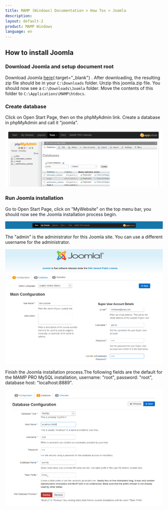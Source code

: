 ```yaml
---
title: MAMP (Windows) Documentation > How Tos > Joomla
description: 
layout: default-2
product: MAMP Windows
language: en
---
```


## How to install Joomla

### Download Joomla and setup document root

Download Joomla [here](https://joomla.org){:target="_blank"} . After downloading, the resulting zip file should be in your `C:\Downloads` folder. Unzip this joomla.zip file. You should now see a `C:\Downloads\Joomla` folder. Move the contents of this folder  to `C:\Applications\MAMP\htdocs`.

### Create database

Click on Open Start Page, then on the phpMyAdmin link. Create a database in phpMyAdmin and call it "joomla".

![MAMP](/en/MAMP-Windows/How-Tos/Joomla/phpMyAdminJoomla.png)

### Run Joomla installation

Go to Open Start Page, click on  "MyWebsite" on the top menu bar, you should now see the Joomla installation process begin.

![MAMP](/en/MAMP-Windows/How-Tos/Joomla/MyWebsiteLink.png)

The "admin" is the administrator for this Joomla site. You can use a different username for the administrator.

![MAMP](/en/MAMP-Windows/How-Tos/Joomla/JoomlaWizard1.png)

Finish the Joomla installation process.The following fields are the default for the MAMP PRO MySQL installation, username: "root", password: "root", database host: "localhost:8889".

![MAMP](/en/MAMP-Windows/How-Tos/Joomla/JoomlaWizard2.png)





